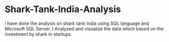# Shark-Tank-India-Analysis
i have done the analysis on shark tank India using SQL language and Microsoft SQL Server. I Analyzed and visualize the data which based on the investment by shark in startups.
